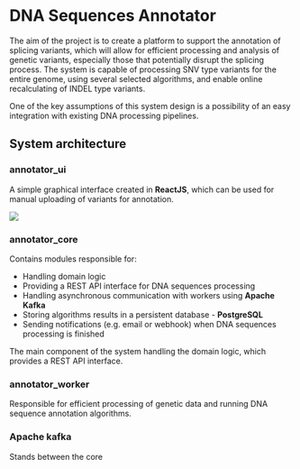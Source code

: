 # DNA Sequences Annotator

The aim of the project is to create a platform to support the annotation of splicing variants, 
which will allow for efficient processing and analysis of genetic variants, especially those that
potentially disrupt the splicing process. 
The system is capable of processing SNV type variants for the entire genome, 
using several selected algorithms, and enable online recalculating of INDEL type variants.

One of the key assumptions of this system design is a possibility of an easy integration with existing DNA processing pipelines.

## System architecture

### annotator_ui

A simple graphical interface created in **ReactJS**, which can be used for manual uploading of variants for annotation.

![](./docs/annotator_ui.png)

### annotator_core

Contains modules responsible for:
- Handling domain logic
- Providing a REST API interface for DNA sequences processing
- Handling asynchronous communication with workers using **Apache Kafka**
- Storing algorithms results in a persistent database - **PostgreSQL**
- Sending notifications (e.g. email or webhook) when DNA sequences processing is finished

The main component of the system handling the domain logic, which provides a REST API interface.

### annotator_worker

Responsible for efficient processing of genetic data and running DNA sequence annotation algorithms.

### Apache kafka

Stands between the core 
